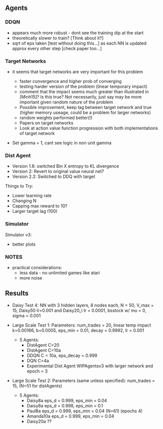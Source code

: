 ## Agents
### DDQN
- appears much more robust - dont see the training dip at the start
- theoretically slower to train? [Think about it?]
- sqrt of eps taken [test without doing this...] as each NN is updated approx every other step [check paper too...]

### Target Networks
- it seems that target networks are very important for this problem
	- faster convergence and higher prob of converging
	- testing harder version of the problem (linear temporary impact)
	- comment that the impact seems much greater than illustrated in [Minh15]? Is this true? Not necessarily, just say may be more important given random nature of the problem
	- Possible improvement, keep lag between target network and true (higher memory useage, could be a problem for larger networks)
	- random weights performed better(!)
	- Papers on target networks
	- Look at action value function progression with both implementations of target network

- Set gamma = 1, cant see logic in non unit gamma

### Dist Agent
- Version 1.8: switched Bin X entropy to KL divergence
- Version 2: Revert to original value neural net?
- Version 2.2: Switched to DDQ with target

Things to Try:
- Lower learning rate
- Changing N
- Capping max reward to 10?
- Larger target lag (100)

### Simulator
Simulator v3:
- better plots

### NOTES

- practical considerations:
	- less data - no unlimited games like atari
	- more noise

## Results
- Daisy Test 4: NN with 3 hidden layers, 8 nodes each, N = 50, V_max = 15, Daisy50 lr=0.001 and Daisy20_l lr = 0.0001, bsstock w/ mu = 0, sigma = 0.001
- Large Scale Test 1:
	Parameters: num_trades = 20, linear temp impact k=0.00186, b=0.0005, eps_min = 0.01, decay = 0.9992, lr = 0.001
	- 5 Agents:
		- DistAgent C=20
		- DistAgent C=10a
		- DDQN C = 10a, eps_decay = 0.999  
		- DQN C=4a
		- Experimental Dist Agent WIPAgentsv3 with larger network and epoch = 3

- Large Scale Test 2:
	Parameters (same unless specified): num_trades = 15, (N=51 for distAgents)
	- 5 Agents:
		- Daisy8a eps_d = 0.999, eps_min = 0.04
		- Daisy8a eps_d = 0.998, eps_min = 0.1
		- Paul8a eps_d = 0.999, eps_min = 0.04 (N=61) (epochs 4)
		- Amanda10a eps_d = 0.999, eps_min = 0.04
		- Daisy20a ??




